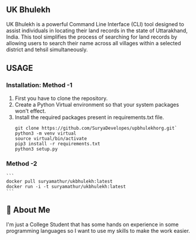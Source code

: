 

## UK Bhulekh
UK Bhulekh is a powerful Command Line Interface (CLI) tool designed to assist individuals in locating their land records in the state of Uttarakhand, India. This tool simplifies the process of searching for land records by allowing users to search their name across all villages within a selected district and tehsil simultaneously.

## USAGE
### Installation: Method -1 
  1. First you have to clone the repository.
  2. Create a Python Virtual environment so that your system packages won't effect.
  3. Install the required packages present in requirements.txt file.
     ```
     git clone https://github.com/SuryaDevelopes/upbhulekhorg.git`
     python3 -m venv virtual
     source virtual/bin/activate
     pip3 install -r requirements.txt
     python3 setup.py
     ```
### Method -2
    ```
    docker pull suryamathur/ukbhulekh:latest
    docker run -i -t suryamathur/ukbhulekh:latest
    ```
     
## 🚀 About Me
I'm just a College Student that has some hands on experience in some programming languages so I want to
use my skills to make the work easier.

